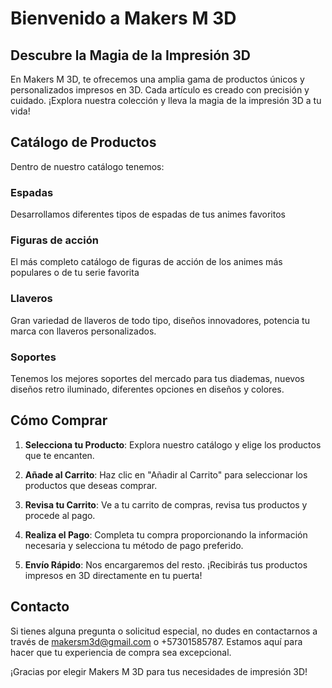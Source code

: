 # Bienvenido a Makers M 3D

## Descubre la Magia de la Impresión 3D

En Makers M 3D, te ofrecemos una amplia gama de productos únicos y personalizados impresos en 3D. Cada artículo es creado con precisión y cuidado. ¡Explora nuestra colección y lleva la magia de la impresión 3D a tu vida!

## Catálogo de Productos

Dentro de nuestro catálogo tenemos:

### Espadas

Desarrollamos diferentes tipos de espadas de tus animes favoritos
  

### Figuras de acción

El más completo catálogo de figuras de acción de los animes más populares o de tu serie favorita

### Llaveros

Gran variedad de llaveros de todo tipo, diseños innovadores, potencia tu marca con llaveros personalizados.

### Soportes

Tenemos los mejores soportes del mercado para tus diademas, nuevos diseños retro iluminado, diferentes opciones en diseños y colores.

## Cómo Comprar

1. **Selecciona tu Producto**: Explora nuestro catálogo y elige los productos que te encanten.

2. **Añade al Carrito**: Haz clic en "Añadir al Carrito" para seleccionar los productos que deseas comprar.

3. **Revisa tu Carrito**: Ve a tu carrito de compras, revisa tus productos y procede al pago.

4. **Realiza el Pago**: Completa tu compra proporcionando la información necesaria y selecciona tu método de pago preferido.

5. **Envío Rápido**: Nos encargaremos del resto. ¡Recibirás tus productos impresos en 3D directamente en tu puerta!

## Contacto

Si tienes alguna pregunta o solicitud especial, no dudes en contactarnos a través de makersm3d@gmail.com o +57301585787. Estamos aquí para hacer que tu experiencia de compra sea excepcional.

¡Gracias por elegir Makers M 3D para tus necesidades de impresión 3D!
